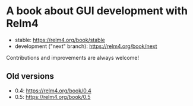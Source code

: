 # A book about GUI development with Relm4

+ stable: https://relm4.org/book/stable
+ development ("next" branch): https://relm4.org/book/next

Contributions and improvements are always welcome!

## Old versions

+ 0.4: https://relm4.org/book/0.4
+ 0.5: https://relm4.org/book/0.5
